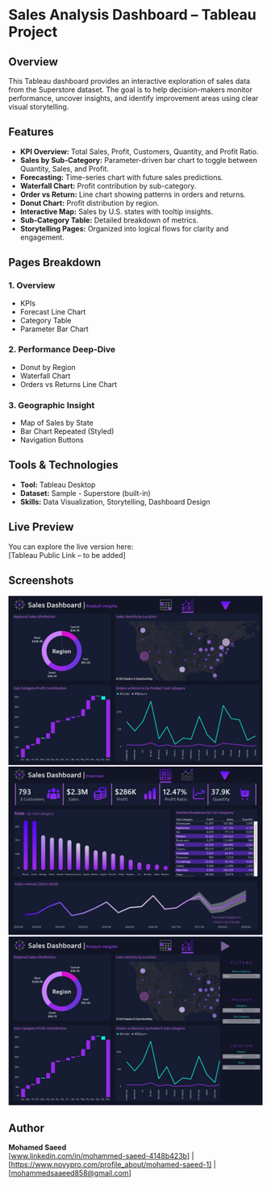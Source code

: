 # Sales Analysis Dashboard – Tableau Project

## Overview
This Tableau dashboard provides an interactive exploration of sales data from the Superstore dataset. The goal is to help decision-makers monitor performance, uncover insights, and identify improvement areas using clear visual storytelling.

## Features
- **KPI Overview:** Total Sales, Profit, Customers, Quantity, and Profit Ratio.
- **Sales by Sub-Category:** Parameter-driven bar chart to toggle between Quantity, Sales, and Profit.
- **Forecasting:** Time-series chart with future sales predictions.
- **Waterfall Chart:** Profit contribution by sub-category.
- **Order vs Return:** Line chart showing patterns in orders and returns.
- **Donut Chart:** Profit distribution by region.
- **Interactive Map:** Sales by U.S. states with tooltip insights.
- **Sub-Category Table:** Detailed breakdown of metrics.
- **Storytelling Pages:** Organized into logical flows for clarity and engagement.

## Pages Breakdown
### 1. **Overview**
- KPIs
- Forecast Line Chart
- Category Table
- Parameter Bar Chart

### 2. **Performance Deep-Dive**
- Donut by Region
- Waterfall Chart
- Orders vs Returns Line Chart

### 3. **Geographic Insight**
- Map of Sales by State
- Bar Chart Repeated (Styled)
- Navigation Buttons

## Tools & Technologies
- **Tool:** Tableau Desktop
- **Dataset:** Sample - Superstore (built-in)
- **Skills:** Data Visualization, Storytelling, Dashboard Design

## Live Preview
You can explore the live version here:  
[Tableau Public Link – to be added]

## Screenshots
![Dashboard 1](Screenshots/Overview.jpg)  
![Dashboard 2](Screenshots/Product_Insights.jpg)
![Dashboard 2.1](Screenshots/Filters.jpg)

## Author
**Mohamed Saeed**  
[www.linkedin.com/in/mohammed-saeed-4148b423b] | [https://www.novypro.com/profile_about/mohamed-saeed-1] | [mohammedsaaeed858@gmail.com]

